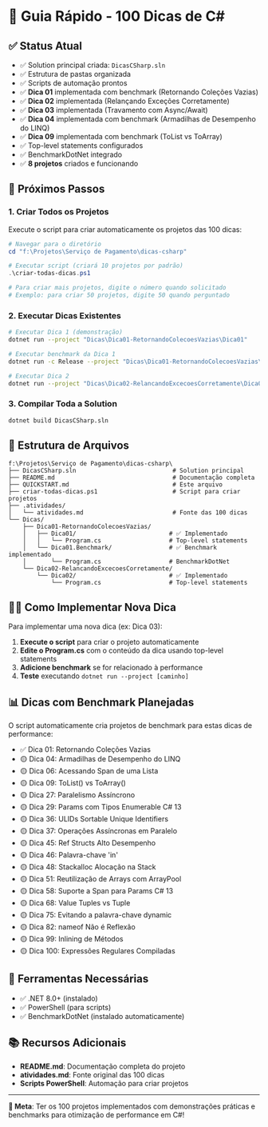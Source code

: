 # 🚀 Guia Rápido - 100 Dicas de C#

## ✅ Status Atual
- ✅ Solution principal criada: `DicasCSharp.sln`
- ✅ Estrutura de pastas organizada
- ✅ Scripts de automação prontos
- ✅ **Dica 01** implementada com benchmark (Retornando Coleções Vazias)
- ✅ **Dica 02** implementada (Relançando Exceções Corretamente)
- ✅ **Dica 03** implementada (Travamento com Async/Await)
- ✅ **Dica 04** implementada com benchmark (Armadilhas de Desempenho do LINQ)
- ✅ **Dica 09** implementada com benchmark (ToList vs ToArray)
- ✅ Top-level statements configurados
- ✅ BenchmarkDotNet integrado
- ✅ **8 projetos** criados e funcionando

## 🎯 Próximos Passos

### 1. Criar Todos os Projetos
Execute o script para criar automaticamente os projetos das 100 dicas:

```powershell
# Navegar para o diretório
cd "f:\Projetos\Serviço de Pagamento\dicas-csharp"

# Executar script (criará 10 projetos por padrão)
.\criar-todas-dicas.ps1

# Para criar mais projetos, digite o número quando solicitado
# Exemplo: para criar 50 projetos, digite 50 quando perguntado
```

### 2. Executar Dicas Existentes
```bash
# Executar Dica 1 (demonstração)
dotnet run --project "Dicas\Dica01-RetornandoColecoesVazias\Dica01"

# Executar benchmark da Dica 1
dotnet run -c Release --project "Dicas\Dica01-RetornandoColecoesVazias\Dica01.Benchmark"

# Executar Dica 2
dotnet run --project "Dicas\Dica02-RelancandoExcecoesCorretamente\Dica02"
```

### 3. Compilar Toda a Solution
```bash
dotnet build DicasCSharp.sln
```

## 📁 Estrutura de Arquivos

```
f:\Projetos\Serviço de Pagamento\dicas-csharp\
├── DicasCSharp.sln                           # Solution principal
├── README.md                                 # Documentação completa
├── QUICKSTART.md                             # Este arquivo
├── criar-todas-dicas.ps1                     # Script para criar projetos
├── .atividades/
│   └── atividades.md                         # Fonte das 100 dicas
└── Dicas/
    ├── Dica01-RetornandoColecoesVazias/
    │   ├── Dica01/                          # ✅ Implementado
    │   │   └── Program.cs                   # Top-level statements
    │   └── Dica01.Benchmark/                # ✅ Benchmark implementado
    │       └── Program.cs                   # BenchmarkDotNet
    └── Dica02-RelancandoExcecoesCorretamente/
        └── Dica02/                          # ✅ Implementado
            └── Program.cs                   # Top-level statements
```

## 🏃‍♂️ Como Implementar Nova Dica

Para implementar uma nova dica (ex: Dica 03):

1. **Execute o script** para criar o projeto automaticamente
2. **Edite o Program.cs** com o conteúdo da dica usando top-level statements
3. **Adicione benchmark** se for relacionado à performance
4. **Teste** executando `dotnet run --project [caminho]`

## 📊 Dicas com Benchmark Planejadas

O script automaticamente cria projetos de benchmark para estas dicas de performance:

- ✅ Dica 01: Retornando Coleções Vazias
- 🟡 Dica 04: Armadilhas de Desempenho do LINQ
- 🟡 Dica 06: Acessando Span de uma Lista  
- 🟡 Dica 09: ToList() vs ToArray()
- 🟡 Dica 27: Paralelismo Assíncrono
- 🟡 Dica 29: Params com Tipos Enumerable C# 13
- 🟡 Dica 36: ULIDs Sortable Unique Identifiers
- 🟡 Dica 37: Operações Assíncronas em Paralelo
- 🟡 Dica 45: Ref Structs Alto Desempenho
- 🟡 Dica 46: Palavra-chave 'in'
- 🟡 Dica 48: Stackalloc Alocação na Stack
- 🟡 Dica 51: Reutilização de Arrays com ArrayPool
- 🟡 Dica 58: Suporte a Span para Params C# 13
- 🟡 Dica 68: Value Tuples vs Tuple
- 🟡 Dica 75: Evitando a palavra-chave dynamic
- 🟡 Dica 82: nameof Não é Reflexão
- 🟡 Dica 99: Inlining de Métodos
- 🟡 Dica 100: Expressões Regulares Compiladas

## 🔧 Ferramentas Necessárias

- ✅ .NET 8.0+ (instalado)
- ✅ PowerShell (para scripts)
- ✅ BenchmarkDotNet (instalado automaticamente)

## 📚 Recursos Adicionais

- **README.md**: Documentação completa do projeto
- **atividades.md**: Fonte original das 100 dicas
- **Scripts PowerShell**: Automação para criar projetos

---

**🎯 Meta**: Ter os 100 projetos implementados com demonstrações práticas e benchmarks para otimização de performance em C#!
